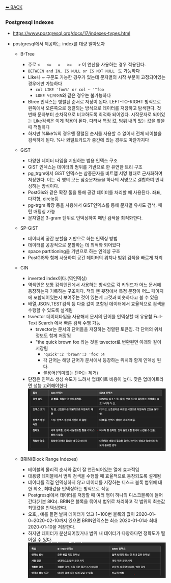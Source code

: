 [⬅️ BACK ](./README.md)

### Postgresql Indexes

- https://www.postgresql.org/docs/17/indexes-types.html
- postgresql에서 제공하는 index를 대량 알아보자

  - B-Tree

    - 주로 `<   <=   =   >=   >` 이 연산을 사용하는 경우 적용된다.
    - `BETWEEN and IN, IS NULL or IS NOT NULL ` 도 가능하다
    - Like나 ~ 구문도 가능한 경우가 있는데 문자열의 시작 부분이 고정되어있는 경우에만 가능하다
      - `col LIKE 'foo%' or col ~ '^foo`
      - `LOKE %검색어5`와 같은 경우는 불가능하다
    - Btree 인덱스는 벙렬된 순서로 저장이 된다. LEFT-TO-RIGHT 방식으로 왼쪽에서 오른쪽으로 정렬되는 방식으로 데이터를 저장하고 탐색한다. 첫 번째 문자부터 순차적으로 비교하도록 최적화 되어있다. 시작문자로 되어있는 Like검색은 이게 적용이 된다.
      다라서 특정 값, 범위 내의 있는 값을 찾을 때 적절하다
    - 하지만 %like%의 경우엔 정렬된 순서를 사용할 수 없어서 전체 테이블을 검색하게 된다. %나 와일트카드가 중간에 있는 경우도 마찬가지다

  - GiST

    - 다양한 데이터 타입을 지원하는 범용 인덱스 구조
    - GiST 인덱스는 데이터의 범위를 기반으로 한 유연한 트리 구조
    - pg_trgm에서 GiST 인덱스는 삼중문자를 비트맵 서명 형태로 근사화하여 저장한다. 이는 각 행의 모든 삼중문자들을 하나의 서명으로 결합하여 인덱싱하는 방식이다.
    - PostGis와 같은 확장 툴을 통해 공강 데이터를 처리할 때 사용된다. 좌표, 다각형, circle등
    - pg-trgm 확장 등을 사용해서 GiST인덱스를 통해 문자열 유사도 검색, 패턴 매팅칭 가능
    - 문자열은 3-gram 단위로 인덱싱하여 패턴 검색을 최적화한다.

  - SP-GiST

    - 데이터의 공간 분할을 기반으로 하는 인덱싱 방법
    - 데이터를 공강적으로 분할하는 데 최적화 되어있다
    - space partitioning을 기반으로 하는 인덱싱 구조
    - PostGIS와 함께 사용하여 공간 데이터의 위치나 범위 검색을 빠르게 처리

  - GIN

    - inverted index이다.(역인덱싱)
    - 역색인은 보통 감섹엔진에서 사용하는 방식으로 각 키워드가 어느 문서에 등장하는지 기록하는 구조이다. 책의 맨 뒷장에서 특정 문장이 어느 페이지에 포함되어있는지 보여주는 것이 있는게 그것과 비슷하다고 볼 수 있음
    - 배열,JSON,TEST검색 등 다중 값이 포함된 데이터에서 효율적으로 검색을 수행할 수 있도록 설계됨
    - tsvector 데이터타입을 사용해서 문서의 단어를 인덱싱할 때 유용함 Full-Text Search 에서 빠른 검색 수행 가능
      - tsvector는 문서의 단어들을 저장하는 정렬된 토큰임. 각 단어의 위치 정보도 함께 저장됨
      - "the quick brown fox 라는 것을 tsvector로 변환된면 아래와 같이 저장됨
        - `'quick':2 'brown':3 'fox':4`
        - 각 단어는 해당 단어가 문서에서 등장하는 위치와 함게 인덱싱 된다.
        - 불용어(의미없는 단어는 제거)
    - 단점은 인덱스 생성 속도가 느려서 업데이트 비용이 높다. 잦은 업데이트라면 성능
      고려해야한다
      ![gin_gist](./imgs/gin_gist.png)

  - BRIN(Block Range Indexes)
    - 테이블의 물리적 순서와 값이 잘 연관되어있는 열에 효과적임
    - 대용량 테이블에서 범위 검색을 수행할 때 효율적으로 동장되도록 설계됨
    - 데이터를 직접 인덱싱하지 않고 데이터를 저장하는 디스크 블록 범위에 대한 최소, 최대값을 인덱싱하는 빙식으로 작동
    - Postgresql에서 데이터를 저장할 때 여러 행이 하나의 디스크블록에 들어간다(기본 8Kb). BRIN은 블록을 묶어서 범위로 처리하고 각 범위의 최솟값 최댓값을 인덱싱한다.
    - 오호,, 예를 들면 날짜 데이터가 있고 1~100번 블록의 값이 2020-01-0~2020-02-10까지 있으면 BRIN인덱스는 최소 2020-01-01과 최대 2020-01-10을 저장한다.
    - 하지만 데이터가 분산되어있거나 범위 내 데이터가 다양하다면 정확도가 떨어질 수 있다.
      ![btree-brin](./imgs/btree-brin.png)
